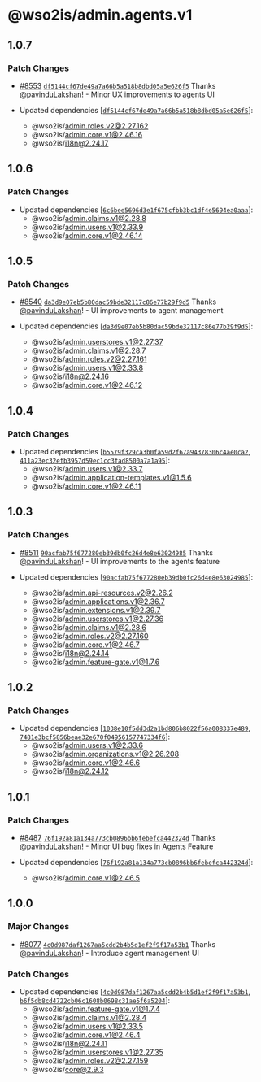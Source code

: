 # @wso2is/admin.agents.v1

## 1.0.7

### Patch Changes

- [#8553](https://github.com/wso2/identity-apps/pull/8553) [`df5144cf67de49a7a66b5a518b8dbd05a5e626f5`](https://github.com/wso2/identity-apps/commit/df5144cf67de49a7a66b5a518b8dbd05a5e626f5) Thanks [@pavinduLakshan](https://github.com/pavinduLakshan)! - Minor UX improvements to agents UI

- Updated dependencies [[`df5144cf67de49a7a66b5a518b8dbd05a5e626f5`](https://github.com/wso2/identity-apps/commit/df5144cf67de49a7a66b5a518b8dbd05a5e626f5)]:
  - @wso2is/admin.roles.v2@2.27.162
  - @wso2is/admin.core.v1@2.46.16
  - @wso2is/i18n@2.24.17

## 1.0.6

### Patch Changes

- Updated dependencies [[`6c6bee5696d3e1f675cfbb3bc1df4e5694ea0aaa`](https://github.com/wso2/identity-apps/commit/6c6bee5696d3e1f675cfbb3bc1df4e5694ea0aaa)]:
  - @wso2is/admin.claims.v1@2.28.8
  - @wso2is/admin.users.v1@2.33.9
  - @wso2is/admin.core.v1@2.46.14

## 1.0.5

### Patch Changes

- [#8540](https://github.com/wso2/identity-apps/pull/8540) [`da3d9e07eb5b80dac59bde32117c86e77b29f9d5`](https://github.com/wso2/identity-apps/commit/da3d9e07eb5b80dac59bde32117c86e77b29f9d5) Thanks [@pavinduLakshan](https://github.com/pavinduLakshan)! - UI improvements to agent management

- Updated dependencies [[`da3d9e07eb5b80dac59bde32117c86e77b29f9d5`](https://github.com/wso2/identity-apps/commit/da3d9e07eb5b80dac59bde32117c86e77b29f9d5)]:
  - @wso2is/admin.userstores.v1@2.27.37
  - @wso2is/admin.claims.v1@2.28.7
  - @wso2is/admin.roles.v2@2.27.161
  - @wso2is/admin.users.v1@2.33.8
  - @wso2is/i18n@2.24.16
  - @wso2is/admin.core.v1@2.46.12

## 1.0.4

### Patch Changes

- Updated dependencies [[`b5579f329ca3b0fa59d2f67a94378306c4ae0ca2`](https://github.com/wso2/identity-apps/commit/b5579f329ca3b0fa59d2f67a94378306c4ae0ca2), [`411a23ec32efb3957d59ec1cc3fad8500a7a1a95`](https://github.com/wso2/identity-apps/commit/411a23ec32efb3957d59ec1cc3fad8500a7a1a95)]:
  - @wso2is/admin.users.v1@2.33.7
  - @wso2is/admin.application-templates.v1@1.5.6
  - @wso2is/admin.core.v1@2.46.11

## 1.0.3

### Patch Changes

- [#8511](https://github.com/wso2/identity-apps/pull/8511) [`90acfab75f677280eb39db0fc26d4e8e63024985`](https://github.com/wso2/identity-apps/commit/90acfab75f677280eb39db0fc26d4e8e63024985) Thanks [@pavinduLakshan](https://github.com/pavinduLakshan)! - UI improvements to the agents feature

- Updated dependencies [[`90acfab75f677280eb39db0fc26d4e8e63024985`](https://github.com/wso2/identity-apps/commit/90acfab75f677280eb39db0fc26d4e8e63024985)]:
  - @wso2is/admin.api-resources.v2@2.26.2
  - @wso2is/admin.applications.v1@2.36.7
  - @wso2is/admin.extensions.v1@2.39.7
  - @wso2is/admin.userstores.v1@2.27.36
  - @wso2is/admin.claims.v1@2.28.6
  - @wso2is/admin.roles.v2@2.27.160
  - @wso2is/admin.core.v1@2.46.7
  - @wso2is/i18n@2.24.14
  - @wso2is/admin.feature-gate.v1@1.7.6

## 1.0.2

### Patch Changes

- Updated dependencies [[`1038e10f5dd3d2a1bd806b8022f56a008337e489`](https://github.com/wso2/identity-apps/commit/1038e10f5dd3d2a1bd806b8022f56a008337e489), [`7481e3bcf5856beae32e670f04956157747334f6`](https://github.com/wso2/identity-apps/commit/7481e3bcf5856beae32e670f04956157747334f6)]:
  - @wso2is/admin.users.v1@2.33.6
  - @wso2is/admin.organizations.v1@2.26.208
  - @wso2is/admin.core.v1@2.46.6
  - @wso2is/i18n@2.24.12

## 1.0.1

### Patch Changes

- [#8487](https://github.com/wso2/identity-apps/pull/8487) [`76f192a81a134a773cb0896bb6febefca442324d`](https://github.com/wso2/identity-apps/commit/76f192a81a134a773cb0896bb6febefca442324d) Thanks [@pavinduLakshan](https://github.com/pavinduLakshan)! - Minor UI bug fixes in Agents Feature

- Updated dependencies [[`76f192a81a134a773cb0896bb6febefca442324d`](https://github.com/wso2/identity-apps/commit/76f192a81a134a773cb0896bb6febefca442324d)]:
  - @wso2is/admin.core.v1@2.46.5

## 1.0.0

### Major Changes

- [#8077](https://github.com/wso2/identity-apps/pull/8077) [`4c0d987daf1267aa5cdd2b4b5d1ef2f9f17a53b1`](https://github.com/wso2/identity-apps/commit/4c0d987daf1267aa5cdd2b4b5d1ef2f9f17a53b1) Thanks [@pavinduLakshan](https://github.com/pavinduLakshan)! - Introduce agent management UI

### Patch Changes

- Updated dependencies [[`4c0d987daf1267aa5cdd2b4b5d1ef2f9f17a53b1`](https://github.com/wso2/identity-apps/commit/4c0d987daf1267aa5cdd2b4b5d1ef2f9f17a53b1), [`b6f5db8cd4722cb06c1608b0698c31ae5f6a5204`](https://github.com/wso2/identity-apps/commit/b6f5db8cd4722cb06c1608b0698c31ae5f6a5204)]:
  - @wso2is/admin.feature-gate.v1@1.7.4
  - @wso2is/admin.claims.v1@2.28.4
  - @wso2is/admin.users.v1@2.33.5
  - @wso2is/admin.core.v1@2.46.4
  - @wso2is/i18n@2.24.11
  - @wso2is/admin.userstores.v1@2.27.35
  - @wso2is/admin.roles.v2@2.27.159
  - @wso2is/core@2.9.3
